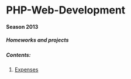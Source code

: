 PHP-Web-Development
===================
#### Season 2013

##### Homeworks and projects

##### Contents:

 1. [Expenses](https://github.com/Anastasoff/PHP-Web-Development/tree/master/01.Expenses)
